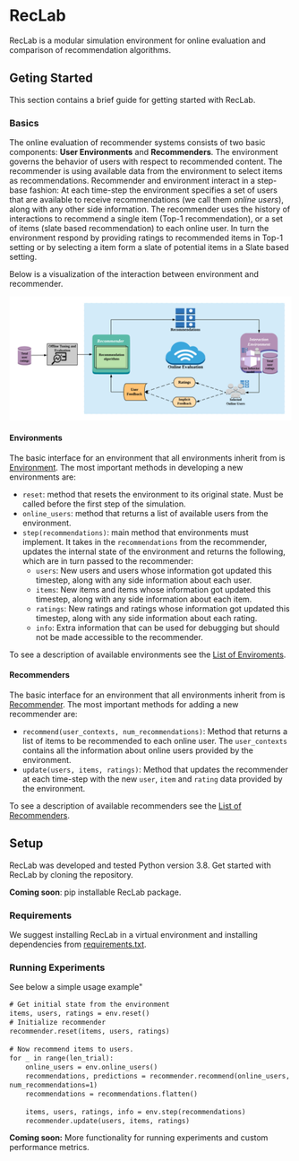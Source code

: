 # RecLab
RecLab is a modular simulation environment for online evaluation and comparison of recommendation algorithms.


## Geting Started
This section contains a brief guide for getting started with RecLab.

### Basics
The online evaluation of recommender systems consists of two basic components: **User Environments** and **Recommenders**. The environment governs the behavior of users with respect to recommended content. The recommender is using available data from the environment to select items as recommendations. Recommender and environment interact in a step-base fashion: At each time-step the environment specifies a set of users that are available to receive recommendations (we call them _online users_), along with any other side information. The recommender uses the history of interactions to recommend a single item (Top-1 recommendation), or a set of items (slate based recommendation) to each online user. In turn the environment respond by providing ratings to recommended items in Top-1 setting or by selecting a item form a slate of potential items in a Slate based setting.

Below is a visualization of the interaction between environment and recommender.

![Flowchart](/figures/RecSys.png)

#### Environments
The basic interface for an environment that all environments inherit from is [Environment](reclab/environments/environment.py). The most important methods in developing a new environments are:

- `reset`: method that resets the environment to its original state. Must be called before the first step of the simulation.
- `online_users`: method that returns a list of available users from the environment.
- `step(recommendations)`: main method that environments must implement. It takes in the `recommendations` from the recommender, updates the internal state of the environment and returns the following, which are in turn passed to the recommender:
    - `users`: New users and users whose information got updated this timestep, along with any side information about each user.
    - `items`: New items and items whose information got updated this timestep, along with any side information about each item.
    - `ratings`: New ratings and ratings whose information got updated this timestep, along with any side information about each rating.
    - `info`: Extra information that can be used for debugging but should not be made accessible to the recommender.


To see a description of available environments see the [List of Enviroments](reclab/environments/README.md).

#### Recommenders
The basic interface for an environment that all environments inherit from is [Recommender](reclab/recommenders/recommender.py). The most important methods for adding a new recommender are:

- `recommend(user_contexts, num_recommendations)`: Method that returns a list of items to be recommended to each online user. The `user_contexts` contains all the information about online users provided by the environment.
- `update(users, items, ratings)`: Method that updates the recommender at each time-step with the new `user`, `item` and `rating` data provided by the environment.

To see a description of available recommenders see the [List of Recommenders](reclab/recommenders/README.md).



## Setup
RecLab was developed and tested Python version 3.8. Get started with RecLab by cloning the repository.

**Coming soon**: pip installable RecLab package.

### Requirements
We suggest installing RecLab in a virtual environment and installing dependencies from [requirements.txt](requirements.txt).

### Running Experiments
See below a simple usage example"
```
# Get initial state from the environment
items, users, ratings = env.reset()
# Initialize recommender
recommender.reset(items, users, ratings)

# Now recommend items to users.
for _ in range(len_trial):
    online_users = env.online_users()
    recommendations, predictions = recommender.recommend(online_users, num_recommendations=1)
    recommendations = recommendations.flatten()

    items, users, ratings, info = env.step(recommendations)
    recommender.update(users, items, ratings)
```

**Coming soon:** More functionality for running experiments and custom performance metrics.

